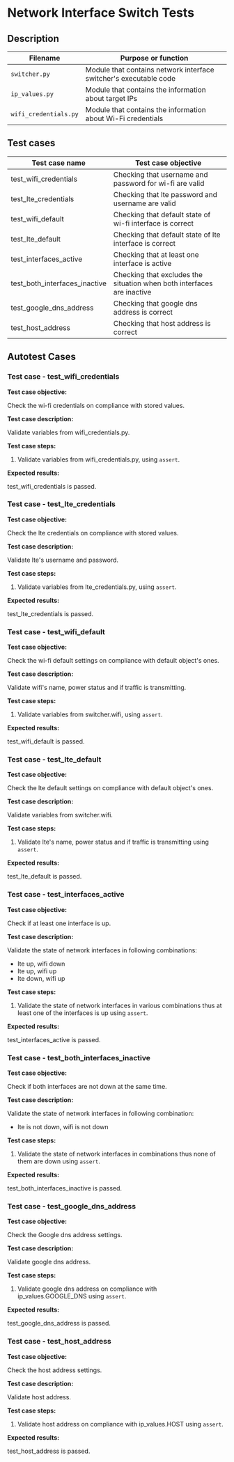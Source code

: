 # Network Interface Switch Tests

## Description

| Filename              | Purpose or function                                                |
|-----------------------|--------------------------------------------------------------------|
| `switcher.py`         | Module that contains network interface switcher's executable code  |
| `ip_values.py`        | Module that contains the information about target IPs              |
| `wifi_credentials.py` | Module that contains the information about Wi-Fi credentials       |

## Test cases

| Test case name                 | Test case objective                                                    | 
|--------------------------------|------------------------------------------------------------------------|
| test_wifi_credentials          | Checking that username and password for wi-fi are valid                |
| test_lte_credentials           | Checking that lte password and username are valid                      |
| test_wifi_default              | Checking that default state of wi-fi interface is correct              |
| test_lte_default               | Checking that default state of lte interface is correct                |
| test_interfaces_active         | Checking that at least one interface is active                         |
| test_both_interfaces_inactive  | Checking that excludes the situation when both interfaces are inactive |
| test_google_dns_address        | Checking that google dns address is correct                            |
| test_host_address              | Checking that host address is correct                                  |

## Autotest Cases

### Test case - test_wifi_credentials
**Test case objective:**

Check the wi-fi credentials on compliance with stored values.

**Test case description:**

Validate variables from wifi_credentials.py.

**Test case steps:**

1. Validate variables from wifi_credentials.py, using `assert`.

**Expected results:**

test_wifi_credentials is passed.

### Test case - test_lte_credentials

**Test case objective:**

Check the lte credentials on compliance with stored values.

**Test case description:**

Validate lte's username and password.

**Test case steps:**

1. Validate variables from lte_credentials.py, using `assert`.

**Expected results:**

test_lte_credentials is passed.

### Test case - test_wifi_default

**Test case objective:**

Check the wi-fi default settings on compliance with default object's ones.

**Test case description:**

Validate wifi's name, power status and if traffic is transmitting.

**Test case steps:**

1. Validate variables from switcher.wifi, using `assert`.

**Expected results:**

  test_wifi_default is passed.

### Test case - test_lte_default

**Test case objective:**

Check the lte default settings on compliance with default object's ones.

**Test case description:**

Validate variables from switcher.wifi.

**Test case steps:**

1. Validate lte's name, power status and if traffic is transmitting using `assert`.

**Expected results:**

test_lte_default is passed.

### Test case - test_interfaces_active

**Test case objective:**

Check if at least one interface is up.

**Test case description:**

Validate the state of network interfaces in following combinations:
- lte up, wifi down
- lte up, wifi up
- lte down, wifi up

**Test case steps:**

1. Validate the state of network interfaces in various combinations thus at least one of the interfaces is up using
`assert`.

**Expected results:**

test_interfaces_active is passed.

### Test case - test_both_interfaces_inactive

**Test case objective:**

Check if both interfaces are not down at the same time.

**Test case description:**

Validate the state of network interfaces in following combination:
- lte is not down, wifi is not down

**Test case steps:**

1. Validate the state of network interfaces in combinations thus none of them are down using `assert`.

**Expected results:**

test_both_interfaces_inactive is passed.

### Test case - test_google_dns_address

**Test case objective:**

Check the Google dns address settings.

**Test case description:**

Validate google dns address.

**Test case steps:**

1. Validate google dns address on compliance with ip_values.GOOGLE_DNS using `assert`.

**Expected results:**

test_google_dns_address is passed.

### Test case - test_host_address

**Test case objective:**

Check the host address settings.

**Test case description:**

Validate host address.

**Test case steps:**

1. Validate host address on compliance with ip_values.HOST using `assert`.

**Expected results:**

test_host_address is passed.

